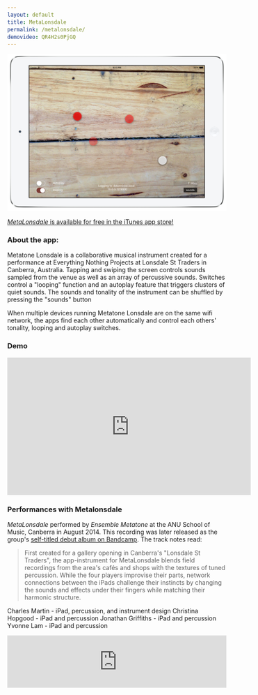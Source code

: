 ```yaml
---
layout: default
title: MetaLonsdale
permalink: /metalonsdale/
demovideo: QR4H2s0PjGQ
---
```


![MetaLonsdale in action.](/images/apps/metalonsdale.png)


<a href="https://itunes.apple.com/au/app/metalonsdale/id694075948?mt=8&amp;uo=4" target="itunes_store"><em>MetaLonsdale</em> is available for free in the iTunes app store!</a>

### About the app:

Metatone Lonsdale is a collaborative musical instrument created for a performance at Everything Nothing Projects at Lonsdale St Traders in Canberra, Australia. Tapping and swiping the screen controls sounds sampled from the venue as well as an array of percussive sounds. Switches control a "looping" function and an autoplay feature that triggers clusters of quiet sounds. The sounds and tonality of the instrument can be shuffled by pressing the "sounds" button 

When multiple devices running Metatone Lonsdale are on the same wifi network, the apps find each other automatically and control each others' tonality, looping and autoplay switches.

### Demo

<iframe  style="display:block; margin:0 auto;" width="560" height="315" src="https://www.youtube.com/embed/{{ page.demovideo }}" frameborder="0" allowfullscreen></iframe>

### Performances with Metalonsdale

_MetaLonsdale_ performed by _Ensemble Metatone_ at the ANU School of Music, Canberra in August 2014. This recording was later released as the group's [self-titled debut album on Bandcamp][0]. The track notes read: 

> First created for a gallery opening in Canberra's "Lonsdale St Traders", the app-instrument for MetaLonsdale blends field recordings from the area's cafés and shops with the textures of tuned percussion. While the four players improvise their parts, network connections between the iPads challenge their instincts by changing the sounds and effects under their fingers while matching their harmonic structure.

Charles Martin - iPad, percussion, and instrument design Christina Hopgood - iPad and percussion Jonathan Griffiths - iPad and percussion Yvonne Lam - iPad and percussion 

[0]: http://charlesmartin.bandcamp.com/album/ensemble-metatone

<iframe style="border: 0; width: 100%; height: 120px;" src="https://bandcamp.com/EmbeddedPlayer/album=4114333264/size=large/bgcol=ffffff/linkcol=0687f5/tracklist=false/artwork=small/track=3135845221/transparent=true/" seamless><a href="http://charlesmartin.bandcamp.com/album/ensemble-metatone">Ensemble Metatone by Ensemble Metatone</a></iframe>

